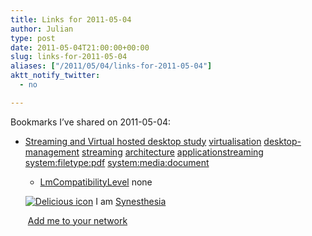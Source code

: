 ```yaml
---
title: Links for 2011-05-04
author: Julian
type: post
date: 2011-05-04T21:00:00+00:00
slug: links-for-2011-05-04 
aliases: ["/2011/05/04/links-for-2011-05-04"]
aktt_notify_twitter:
  - no

---
```

Bookmarks I&#8217;ve shared on 2011-05-04:

  * [Streaming and Virtual hosted desktop study][1] 
    [virtualisation][2] [desktop-management][3] [streaming][4] [architecture][5] [applicationstreaming][6] [system:filetype:pdf][7] [system:media:document][8] </li> 
    
      * [LmCompatibilityLevel][9] 
        none</li> </ul> 
        
        <p class="deliciouslink">
          <a href="https://del.icio.us/synesthesia" title="See all my bookmarks on del.icio.us"><img src="https://www.synesthesia.co.uk/images/deliciousicon.jpg" alt="Delicious icon" /></a>&nbsp;I am <a href="https://del.icio.us/synesthesia" title="See all my bookmarks on del.icio.us">Synesthesia</a>
        </p>
        
        <p class="deliciouslink">
          <a href="https://del.icio.us/network?add=synesthesia" title="Add me to your del.icio.us network"><img src="https://www.synesthesia.co.uk/images/add.gif" alt="" /></a>&nbsp;<a href="https://del.icio.us/network?add=synesthesia" title="Add me to your del.icio.us network">Add me to your network</a>
        </p>

 [1]: https://www.intel.com/it/pdf/Streaming-and-Virtual-hosted-desktop-study.pdf
 [2]: https://www.delicious.com/synesthesia/virtualisation
 [3]: https://www.delicious.com/synesthesia/desktop-management
 [4]: https://www.delicious.com/synesthesia/streaming
 [5]: https://www.delicious.com/synesthesia/architecture
 [6]: https://www.delicious.com/synesthesia/applicationstreaming
 [7]: https://www.delicious.com/synesthesia/system%3Afiletype%3Apdf
 [8]: https://www.delicious.com/synesthesia/system%3Amedia%3Adocument
 [9]: https://technet.microsoft.com/en-us/library/cc960646.aspx